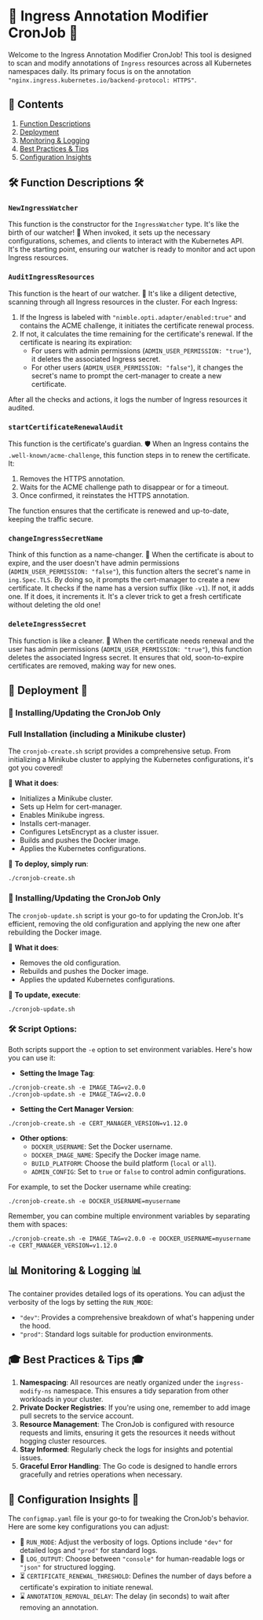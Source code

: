 # 🚀 Ingress Annotation Modifier CronJob 🚀

Welcome to the Ingress Annotation Modifier CronJob! This tool is designed to scan and modify annotations of `Ingress` resources across all Kubernetes namespaces daily. Its primary focus is on the annotation `"nginx.ingress.kubernetes.io/backend-protocol: HTTPS"`.

## 📂 Contents

1. [Function Descriptions](#function-descriptions)
2. [Deployment](#deployment)
3. [Monitoring & Logging](#monitoring-&-logging)
4. [Best Practices & Tips](#best-practices-&-tips)
5. [Configuration Insights](#configuration-insights)


## 🛠 Function Descriptions 🛠

### `NewIngressWatcher`
This function is the constructor for the `IngressWatcher` type. It's like the birth of our watcher! 🎉 When invoked, it sets up the necessary configurations, schemes, and clients to interact with the Kubernetes API. It's the starting point, ensuring our watcher is ready to monitor and act upon Ingress resources.

### `AuditIngressResources`
This function is the heart of our watcher. 💓 It's like a diligent detective, scanning through all Ingress resources in the cluster. For each Ingress:

1. If the Ingress is labeled with `"nimble.opti.adapter/enabled:true"` and contains the ACME challenge, it initiates the certificate renewal process.
2. If not, it calculates the time remaining for the certificate's renewal. If the certificate is nearing its expiration:
   - For users with admin permissions (`ADMIN_USER_PERMISSION: "true"`), it deletes the associated Ingress secret.
   - For other users (`ADMIN_USER_PERMISSION: "false"`), it changes the secret's name to prompt the cert-manager to create a new certificate.
   
After all the checks and actions, it logs the number of Ingress resources it audited.

### `startCertificateRenewalAudit`
This function is the certificate's guardian. 🛡️ When an Ingress contains the `.well-known/acme-challenge`, this function steps in to renew the certificate. It:
1. Removes the HTTPS annotation.
2. Waits for the ACME challenge path to disappear or for a timeout.
3. Once confirmed, it reinstates the HTTPS annotation.

The function ensures that the certificate is renewed and up-to-date, keeping the traffic secure.

### `changeIngressSecretName`
Think of this function as a name-changer. 🔄 When the certificate is about to expire, and the user doesn't have admin permissions (`ADMIN_USER_PERMISSION: "false"`), this function alters the secret's name in `ing.Spec.TLS`. By doing so, it prompts the cert-manager to create a new certificate. It checks if the name has a version suffix (like `-v1`). If not, it adds one. If it does, it increments it. It's a clever trick to get a fresh certificate without deleting the old one!

### `deleteIngressSecret`
This function is like a cleaner. 🧹 When the certificate needs renewal and the user has admin permissions (`ADMIN_USER_PERMISSION: "true"`), this function deletes the associated Ingress secret. It ensures that old, soon-to-expire certificates are removed, making way for new ones.


## 🚀 Deployment 🚀

### 🔄 Installing/Updating the CronJob Only
###  Full Installation (including a Minikube cluster)
The `cronjob-create.sh` script provides a comprehensive setup. From initializing a Minikube cluster to applying the Kubernetes configurations, it's got you covered!

🔧 **What it does**:
- Initializes a Minikube cluster.
- Sets up Helm for cert-manager.
- Enables Minikube ingress.
- Installs cert-manager.
- Configures LetsEncrypt as a cluster issuer.
- Builds and pushes the Docker image.
- Applies the Kubernetes configurations.

🏃 **To deploy, simply run**:
```
./cronjob-create.sh
```

### 🔄 Installing/Updating the CronJob Only
The `cronjob-update.sh` script is your go-to for updating the CronJob. It's efficient, removing the old configuration and applying the new one after rebuilding the Docker image.

🔧 **What it does**:
- Removes the old configuration.
- Rebuilds and pushes the Docker image.
- Applies the updated Kubernetes configurations.

🏃 **To update, execute**:
```
./cronjob-update.sh
```

### 🛠️ Script Options:
Both scripts support the `-e` option to set environment variables. Here's how you can use it:

- **Setting the Image Tag**:
```
./cronjob-create.sh -e IMAGE_TAG=v2.0.0
./cronjob-update.sh -e IMAGE_TAG=v2.0.0
```

- **Setting the Cert Manager Version**:
```
./cronjob-create.sh -e CERT_MANAGER_VERSION=v1.12.0
```

- **Other options**:
  - `DOCKER_USERNAME`: Set the Docker username.
  - `DOCKER_IMAGE_NAME`: Specify the Docker image name.
  - `BUILD_PLATFORM`: Choose the build platform (`local` or `all`).
  - `ADMIN_CONFIG`: Set to `true` or `false` to control admin configurations.

For example, to set the Docker username while creating:
```
./cronjob-create.sh -e DOCKER_USERNAME=myusername
```

Remember, you can combine multiple environment variables by separating them with spaces:
```
./cronjob-create.sh -e IMAGE_TAG=v2.0.0 -e DOCKER_USERNAME=myusername -e CERT_MANAGER_VERSION=v1.12.0
```


## 📊 Monitoring & Logging 📊

The container provides detailed logs of its operations. You can adjust the verbosity of the logs by setting the `RUN_MODE`:

- `"dev"`: Provides a comprehensive breakdown of what's happening under the hood.
- `"prod"`: Standard logs suitable for production environments.

## 🎓 Best Practices & Tips 🎓

1. **Namespacing**: All resources are neatly organized under the `ingress-modify-ns` namespace. This ensures a tidy separation from other workloads in your cluster.
2. **Private Docker Registries**: If you're using one, remember to add image pull secrets to the service account.
3. **Resource Management**: The CronJob is configured with resource requests and limits, ensuring it gets the resources it needs without hogging cluster resources.
4. **Stay Informed**: Regularly check the logs for insights and potential issues.
5. **Graceful Error Handling**: The Go code is designed to handle errors gracefully and retries operations when necessary.

## 🌟 Configuration Insights 🌟

The `configmap.yaml` file is your go-to for tweaking the CronJob's behavior. Here are some key configurations you can adjust:

- 🔄 `RUN_MODE`: Adjust the verbosity of logs. Options include `"dev"` for detailed logs and `"prod"` for standard logs.
- 📝 `LOG_OUTPUT`: Choose between `"console"` for human-readable logs or `"json"` for structured logging.
- ⏳ `CERTIFICATE_RENEWAL_THRESHOLD`: Defines the number of days before a certificate's expiration to initiate renewal.
- ⌛ `ANNOTATION_REMOVAL_DELAY`: The delay (in seconds) to wait after removing an annotation.
